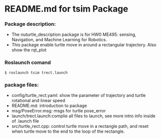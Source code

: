 # README.md for tsim Package

###  Package description:
* The nuturtle_description package is for HW0 ME495: sensing, Navigation, and Machine Learning for Robotics.
* This package enable turtle move in around a rectangular trajectory. Also show the rqt_plot

### Roslaunch comand
```
$ roslaunch tsim trect.launch
```

### package files:
* config/turtle_rect.yaml: show the parameter of trajectory and turtle rotational and linear speed
* README.md: introduction to package
* msg/PoseError.msg: msgs for turtle pose_error
* launch/trect.launch:complie all files to launch, see more intro info inside of .launch file
* src/turtle_rect.cpp: control turtle move in a rectangle path, and reset when turtle move to the end to the loop of the rectangle.
